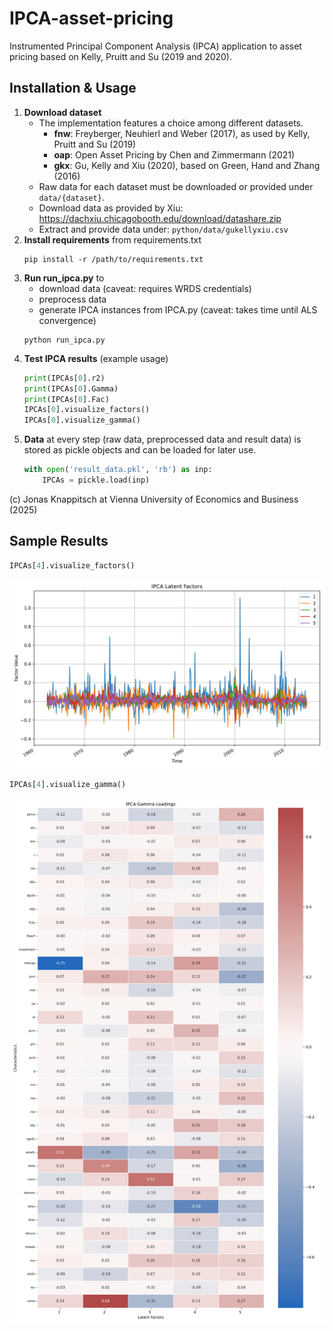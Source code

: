 # IPCA-asset-pricing
Instrumented Principal Component Analysis (IPCA) application to asset pricing based on Kelly, Pruitt and Su (2019 and 2020). 

## Installation & Usage
1. **Download dataset**
    - The implementation features a choice among different datasets.
        - **fnw**: Freyberger, Neuhierl and Weber (2017), as used by Kelly, Pruitt and Su (2019)
        - **oap**: Open Asset Pricing by Chen and Zimmermann (2021)
        - **gkx**: Gu, Kelly and Xiu (2020), based on Green, Hand and Zhang (2016)
    - Raw data for each dataset must be downloaded or provided under `data/{dataset}`.
    - Download data as provided by Xiu:
    https://dachxiu.chicagobooth.edu/download/datashare.zip
    - Extract and provide data under:
    `python/data/gukellyxiu.csv`
2. **Install requirements** from requirements.txt
    ``` 
    pip install -r /path/to/requirements.txt
    ```
3. **Run run_ipca.py** to
    - download data (caveat: requires WRDS credentials)
    - preprocess data
    - generate IPCA instances from IPCA.py (caveat: takes time until ALS convergence)
    ``` 
    python run_ipca.py
    ```
4. **Test IPCA results** (example usage)
    ``` python
    print(IPCAs[0].r2)
    print(IPCAs[0].Gamma)
    print(IPCAs[0].Fac)
    IPCAs[0].visualize_factors()
    IPCAs[0].visualize_gamma()
    ```
5. **Data** at every step (raw data, preprocessed data and result data) is stored as pickle objects and can be loaded for later use.
    ``` python
    with open('result_data.pkl', 'rb') as inp:
        IPCAs = pickle.load(inp)
    ```

(c) Jonas Knappitsch at Vienna University of Economics and Business (2025)

## Sample Results
``` python
IPCAs[4].visualize_factors()
```
![Factors](python/img/IPCA_K5_Factors.png "IPCA Latent Factors")

``` python
IPCAs[4].visualize_gamma()
```
![Gammas](python/img/IPCA_K5_Gammas.png "IPCA Gamma Loadings")